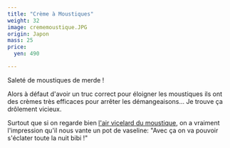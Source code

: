```yaml
---
title: "Crème à Moustiques"
weight: 32
image: crememoustique.JPG
origin: Japon
mass: 25
price:
  yen: 490

---
```


Saleté de moustiques de merde ! 

Alors à défaut d'avoir un truc correct pour éloigner les moustiques ils ont des crèmes très efficaces pour arrêter les démangeaisons... Je trouve ça drôlement vicieux. 

Surtout que si on regarde bien [l'air vicelard du moustique](../images/crememoustiquevicelard.JPG), on a vraiment l'impression qu'il nous vante un pot de vaseline: "Avec ça on va pouvoir s'éclater toute la nuit bibi !"
